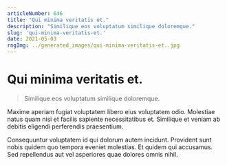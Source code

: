 ```yaml
---
articleNumber: 646
title: "Qui minima veritatis et."
description: "Similique eos voluptatum similique doloremque."
slug: 'qui-minima-veritatis-et.'
date: 2021-05-03
rngImg: ../generated_images/qui-minima-veritatis-et..jpg
---
```


# Qui minima veritatis et.

> Similique eos voluptatum similique doloremque.

Maxime aperiam fugiat voluptatem libero eius voluptatem odio. Molestiae natus quam nisi et facilis sapiente necessitatibus et. Similique et veniam ab debitis eligendi perferendis praesentium.
 Consequuntur voluptatem id qui dolorum autem incidunt. Provident sunt nobis quidem quo tempora eveniet molestias. Et quidem qui accusamus. Sed repellendus aut vel asperiores quae dolores omnis nihil.

